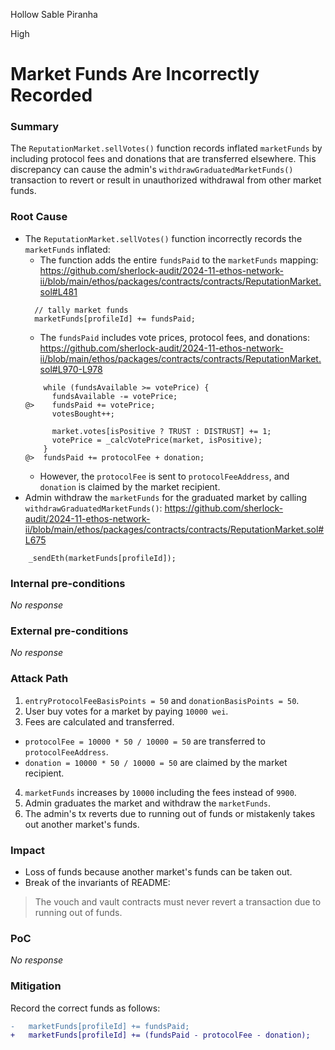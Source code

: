 Hollow Sable Piranha

High

# Market Funds Are Incorrectly Recorded

### Summary

The `ReputationMarket.sellVotes()` function records inflated `marketFunds` by including protocol fees and donations that are transferred elsewhere. This discrepancy can cause the admin's `withdrawGraduatedMarketFunds()` transaction to revert or result in unauthorized withdrawal from other market funds.


### Root Cause

- The `ReputationMarket.sellVotes()` function incorrectly records the `marketFunds` inflated:
  - The function adds the entire `fundsPaid` to the `marketFunds` mapping:
  https://github.com/sherlock-audit/2024-11-ethos-network-ii/blob/main/ethos/packages/contracts/contracts/ReputationMarket.sol#L481
  ```solidity
    // tally market funds
    marketFunds[profileId] += fundsPaid;
  ```
  - The `fundsPaid` includes vote prices, protocol fees, and donations:
  https://github.com/sherlock-audit/2024-11-ethos-network-ii/blob/main/ethos/packages/contracts/contracts/ReputationMarket.sol#L970-L978
  ```solidity
      while (fundsAvailable >= votePrice) {
        fundsAvailable -= votePrice;
  @>    fundsPaid += votePrice;
        votesBought++;

        market.votes[isPositive ? TRUST : DISTRUST] += 1;
        votePrice = _calcVotePrice(market, isPositive);
      }
  @>  fundsPaid += protocolFee + donation;
  ```
  - However, the `protocolFee` is sent to `protocolFeeAddress`, and `donation` is claimed by the market recipient.
- Admin withdraw the `marketFunds` for the graduated market by calling `withdrawGraduatedMarketFunds()`:
https://github.com/sherlock-audit/2024-11-ethos-network-ii/blob/main/ethos/packages/contracts/contracts/ReputationMarket.sol#L675
```solidity
    _sendEth(marketFunds[profileId]);
```


### Internal pre-conditions

_No response_

### External pre-conditions

_No response_

### Attack Path

1. `entryProtocolFeeBasisPoints = 50` and `donationBasisPoints = 50`.
2. User buy votes for a market by paying `10000 wei`.
3. Fees are calculated and transferred.
  - `protocolFee = 10000 * 50 / 10000 = 50` are transferred to `protocolFeeAddress`.
  - `donation = 10000 * 50 / 10000 = 50` are claimed by the market recipient.
4. `marketFunds` increases by `10000` including the fees instead of `9900`.
5. Admin graduates the market and withdraw the `marketFunds`.
6. The admin's tx reverts due to running out of funds or mistakenly takes out another market's funds.


### Impact

- Loss of funds because another market's funds can be taken out.
- Break of the invariants of README:
> The vouch and vault contracts must never revert a transaction due to running out of funds.


### PoC

_No response_

### Mitigation

Record the correct funds as follows:
```diff
-   marketFunds[profileId] += fundsPaid;
+   marketFunds[profileId] += (fundsPaid - protocolFee - donation);
```
